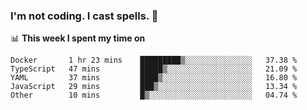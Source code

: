 ### I'm not coding. I cast spells. 🎩

📊 **This week I spent my time on**
<!--START_SECTION:waka-->
```text
Docker       1 hr 23 mins    █████████▒░░░░░░░░░░░░░░░   37.38 % 
TypeScript   47 mins         █████▒░░░░░░░░░░░░░░░░░░░   21.09 % 
YAML         37 mins         ████▒░░░░░░░░░░░░░░░░░░░░   16.80 % 
JavaScript   29 mins         ███▒░░░░░░░░░░░░░░░░░░░░░   13.34 % 
Other        10 mins         █▒░░░░░░░░░░░░░░░░░░░░░░░   04.74 % 
```
<!--END_SECTION:waka-->
